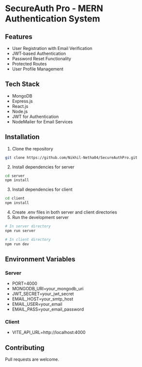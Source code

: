 # SecureAuth Pro - MERN Authentication System

## Features
- User Registration with Email Verification
- JWT-based Authentication
- Password Reset Functionality
- Protected Routes
- User Profile Management

## Tech Stack
- MongoDB
- Express.js
- React.js
- Node.js
- JWT for Authentication
- NodeMailer for Email Services

## Installation
1. Clone the repository
```bash
git clone https://github.com/Nikhil-Netha04/SecureAuthPro.git
```

2. Install dependencies for server
```bash
cd server
npm install
```

3. Install dependencies for client
```bash
cd client
npm install
```

4. Create .env files in both server and client directories
5. Run the development server
```bash
# In server directory
npm run server

# In client directory
npm run dev
```

## Environment Variables
### Server
- PORT=4000
- MONGODB_URI=your_mongodb_uri
- JWT_SECRET=your_jwt_secret
- EMAIL_HOST=your_smtp_host
- EMAIL_USER=your_email
- EMAIL_PASS=your_email_password

### Client
- VITE_API_URL=http://localhost:4000

## Contributing
Pull requests are welcome.
